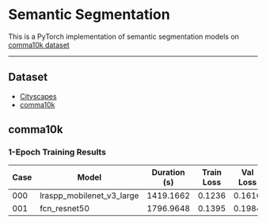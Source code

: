 # Semantic Segmentation
This is a PyTorch implementation of semantic segmentation models on [comma10k dataset](https://github.com/commaai/comma10k)

---
## Dataset
- [Cityscapes](https://www.cityscapes-dataset.com/)
- [comma10k](https://github.com/commaai/comma10k)


## comma10k

### 1-Epoch Training Results
| Case | Model                     | Duration (s) | Train Loss | Val Loss |
| ---- | ------------------------- | ------------ | ---------- | -------- |
| 000  | lraspp_mobilenet_v3_large | 1419.1662    | 0.1236     | 0.1616   |
| 001  | fcn_resnet50              | 1796.9648    | 0.1395     | 0.1984   |
